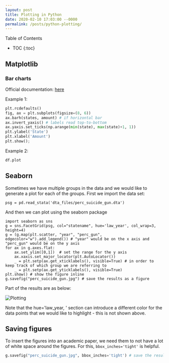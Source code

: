 ```yaml
---
layout: post
title: Plotting in Python
date: 2020-02-10 17:03:00 --0000
permalink: /posts/python-plotting/
---
```


Table of Contents
* TOC
{:toc}

## Matplotlib

### Bar charts
Official documentation: [here](https://matplotlib.org/stable/api/_as_gen/matplotlib.pyplot.bar.html)

Example 1:
```python
plt.rcdefaults()
fig, ax = plt.subplots(figsize=(8, 6))
ax.barh(states, amount) # if horizontal bar
ax.invert_yaxis() # labels read top-to-bottom
ax.yaxis.set_ticks(np.arange(min(state), max(state)+1, 1))
plt.ylabel('State')
plt.xlabel('Amount')
plt.show();
```
Example 2:
```python
df.plot
```

## Seaborn

Sometimes we have multiple groups in the data and we would like to generate a plot for each of the groups. First we import the data set:
```
psg = pd.read_stata('dta_files/perc_suicide_gun.dta')
```
And then we can plot using the seaborn package
```
import seaborn as sns
g = sns.FacetGrid(psg, col="statename", hue='law_year', col_wrap=3, height=4)
g = (g.map(plt.scatter, "year", "perc_gun", edgecolor="w").add_legend()) # "year" would be on the x axis and "perc_gun" would be on the y axis
for ax in g.axes.flat:
    ax.set_ylim([0,1])  # set the range for the y axis
    ax.xaxis.set_major_locator(plt.AutoLocator())
    _ = plt.setp(ax.get_xticklabels(), visible=True) # in order to keep track of which group we are referring to
    _ = plt.setp(ax.get_yticklabels(), visible=True)
plt.show() # show the figure inline
g.savefig("perc_suicide_gun.jpg") # save the results as a figure
```
Part of the results are as below:

![Plotting](/images/plotting.jpg "Plotting by the Group")

Note that the hue='law_year, ' section can introduce a different color for the data points that we would like to highlight - this is not shown above.

## Saving figures

To insert the figures into an academic paper, we need them to not have a lot of white space around the figures. For this, `bbox_inches='tight'` is helpful.

```python
g.savefig("perc_suicide_gun.jpg", bbox_inches='tight') # save the results as a figure
```